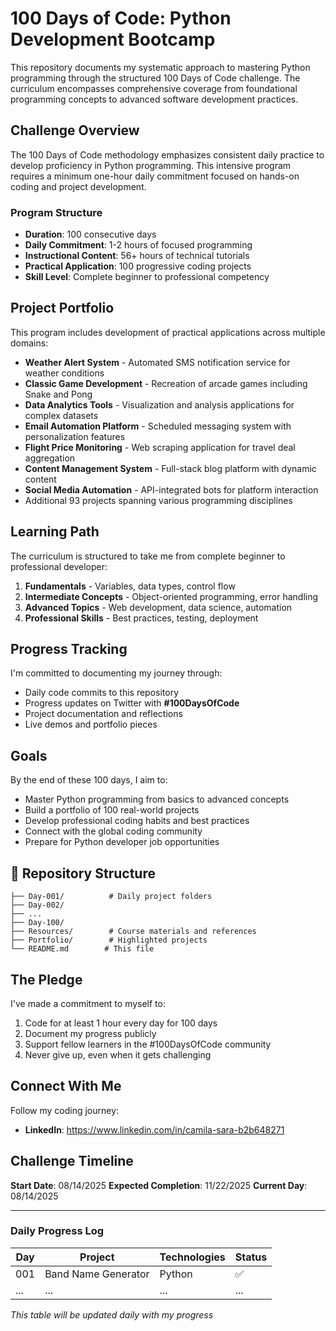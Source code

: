 # 100 Days of Code: Python Development Bootcamp

This repository documents my systematic approach to mastering Python programming through the structured 100 Days of Code challenge. The curriculum encompasses comprehensive coverage from foundational programming concepts to advanced software development practices.

## Challenge Overview

The 100 Days of Code methodology emphasizes consistent daily practice to develop proficiency in Python programming. This intensive program requires a minimum one-hour daily commitment focused on hands-on coding and project development.

### Program Structure
- **Duration**: 100 consecutive days
- **Daily Commitment**: 1-2 hours of focused programming
- **Instructional Content**: 56+ hours of technical tutorials
- **Practical Application**: 100 progressive coding projects
- **Skill Level**: Complete beginner to professional competency

## Project Portfolio

This program includes development of practical applications across multiple domains:

- **Weather Alert System** - Automated SMS notification service for weather conditions
- **Classic Game Development** - Recreation of arcade games including Snake and Pong
- **Data Analytics Tools** - Visualization and analysis applications for complex datasets
- **Email Automation Platform** - Scheduled messaging system with personalization features
- **Flight Price Monitoring** - Web scraping application for travel deal aggregation
- **Content Management System** - Full-stack blog platform with dynamic content
- **Social Media Automation** - API-integrated bots for platform interaction
- Additional 93 projects spanning various programming disciplines

## Learning Path

The curriculum is structured to take me from complete beginner to professional developer:

1. **Fundamentals** - Variables, data types, control flow
2. **Intermediate Concepts** - Object-oriented programming, error handling
3. **Advanced Topics** - Web development, data science, automation
4. **Professional Skills** - Best practices, testing, deployment

## Progress Tracking

I'm committed to documenting my journey through:

-  Daily code commits to this repository
-  Progress updates on Twitter with **#100DaysOfCode**
-  Project documentation and reflections
-  Live demos and portfolio pieces

## Goals

By the end of these 100 days, I aim to:

- Master Python programming from basics to advanced concepts
- Build a portfolio of 100 real-world projects
- Develop professional coding habits and best practices
- Connect with the global coding community
- Prepare for Python developer job opportunities

## 📁 Repository Structure

```
├── Day-001/          # Daily project folders
├── Day-002/          
├── ...
├── Day-100/
├── Resources/        # Course materials and references
├── Portfolio/        # Highlighted projects
└── README.md        # This file
```

##  The Pledge

I've made a commitment to myself to:
1. Code for at least 1 hour every day for 100 days
2. Document my progress publicly
3. Support fellow learners in the #100DaysOfCode community
4. Never give up, even when it gets challenging

##  Connect With Me

Follow my coding journey:
- **LinkedIn**: https://www.linkedin.com/in/camila-sara-b2b648271



##  Challenge Timeline

**Start Date**: 08/14/2025
**Expected Completion**: 11/22/2025
**Current Day**: 08/14/2025

---

###  Daily Progress Log

| Day |        Project      | Technologies | Status |
|-----|---------------------|--------------|--------|
| 001 | Band Name Generator |    Python    |   ✅  |
| ... | ... | ... | ... |

*This table will be updated daily with my progress*
